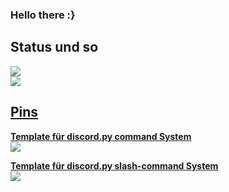 ### Hello there :}


## Status und so

<a href="https://github.com/404kuso/404kuso/">
   <img src="https://github-readme-stats.vercel.app/api?username=404kuso&hide=prs&hide_border=true&count_private=true&theme=dark&show_icons=true">
<br>
<a href="https://github.com/404kuso/404kuso/">
   <img src="https://github-readme-stats.vercel.app/api/top-langs/?username=404kuso&theme=dark&hide_border=true">
   
   
   
## Pins

**[Template für discord.py command System](https://github.com/404kuso/discord-py-command_system/blob/main/README.md)**
<br>
<a href="https://github.com/404kuso/discord-py-command_system/blob/main/README.md">
    <img src="https://github-readme-stats.vercel.app/api/pin/?username=404kuso&repo=discord-py-command_system&theme=dark&hide_border=true">


**[Template für discord.py slash-command System](https://github.com/404kuso/discord-py-slash/blob/main/README.md)**
<br>
<a href="https://github.com/404kuso/discord-py-slash/blob/main/README.md">
    <img src="https://github-readme-stats.vercel.app/api/pin/?username=404kuso&repo=discord-py-slash&theme=dark&hide_border=true">

<!--
**404kuso/404kuso** is a ✨ _special_ ✨ repository because its `README.md` (this file) appears on your GitHub profile.

